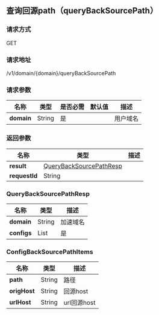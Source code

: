## 查询回源path（queryBackSourcePath）


### 请求方式
GET

### 请求地址
/v1/domain/{domain}/queryBackSourcePath

### 请求参数
|名称|类型|是否必需|默认值|描述|
|---|---|---|---|---|
|**domain**|String|是| |用户域名|


### 返回参数
|名称|类型|描述|
|---|---|---|
|**result**|[QueryBackSourcePathResp](#result)| |
|**requestId**|String| |

### <div id="QueryBackSourcePathResp">QueryBackSourcePathResp</div>
|名称|类型|描述|
|---|---|---|
|**domain**|String|加速域名|
|**configs**|List<ConfigBackSourcePathItems>|是| | 配置信息|

### ConfigBackSourcePathItems
|名称|类型|描述|
|---|---|---|
|**path**|String|路径|
|**origHost**|String|回源host |
|**urlHost**|String|url回源host |
